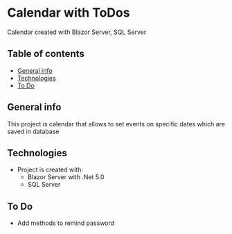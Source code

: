 # Calendar with ToDos

Calendar created with Blazor Server, SQL Server

## Table of contents

- [General info](#general-info)
- [Technologies](#technologies)
- [To Do](#todo)

## General info

This project is calendar that allows to set events on specific dates which are saved in database

## Technologies

- Project is created with:
    - Blazor Server with .Net 5.0
    - SQL Server

## To Do

- Add methods to remind password
